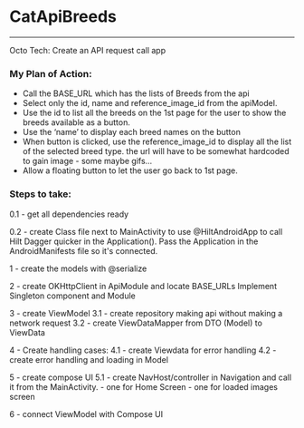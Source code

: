 # CatApiBreeds
------------------
Octo Tech: Create an API request call app

### My Plan of Action:
- Call the BASE_URL which has the lists of Breeds from the api
- Select only the id, name and reference_image_id from the apiModel.
- Use the id to list all the breeds on the 1st page for the user to show the breeds available as a button.
- Use the ‘name’ to display each breed names on the button
- When button is clicked, use the reference_image_id to display all the list of the selected breed type. the url will have to be somewhat hardcoded to gain image - some maybe gifs…
- Allow a floating button to let the user go back to 1st page.

### Steps to take:
0.1 - get all dependencies ready

0.2 - create Class file next to MainActivity to use @HiltAndroidApp to call Hilt Dagger quicker in the Application().
  Pass the Application in the AndroidManifests file so it's connected.

1 - create the models with @serialize

2 - create OKHttpClient in ApiModule and locate BASE_URLs
  Implement Singleton component and Module

3 - create ViewModel
3.1 - create repository
	making api without making a network request
3.2 - create ViewDataMapper from DTO (Model) to ViewData

4 - Create handling cases:
4.1 - create Viewdata	for error handling 
4.2 - create error handling and loading in Model

5 - create compose UI
5.1 - create NavHost/controller in Navigation and call it from the MainActivity.
	- one for Home Screen
	- one for loaded images screen

6 - connect ViewModel with Compose UI
